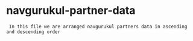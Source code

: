 # navgurukul-partner-data
``` In this file we are arranged navgurukul partners data in ascending and descending order```
